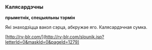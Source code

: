 ### Калясардэчны
**прыметнік, спецыяльны тэрмін**

Які знаходзіцца вакол сэрца, абкружае яго. Калясардэчная сумка.

<a rel="author">[http://rv-blr.com/](http://rv-blr.com/slounik.jsp?letterId=0&maskId=0&pageId=1279)</a>
